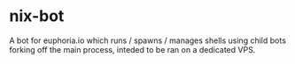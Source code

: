 # nix-bot

A bot for euphoria.io which runs / spawns / manages shells using child bots forking off the main process, inteded to be ran on a dedicated VPS.

